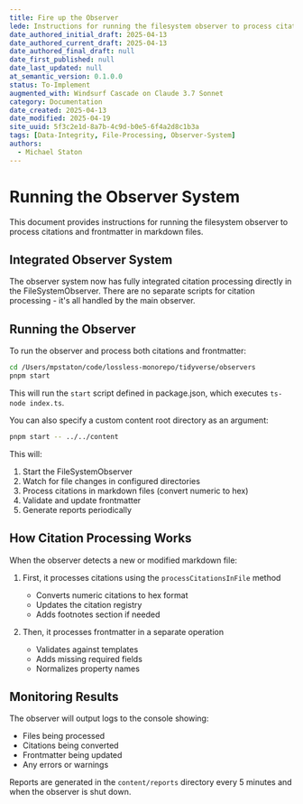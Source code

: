```yaml
---
title: Fire up the Observer
lede: Instructions for running the filesystem observer to process citations and frontmatter
date_authored_initial_draft: 2025-04-13
date_authored_current_draft: 2025-04-13
date_authored_final_draft: null
date_first_published: null
date_last_updated: null
at_semantic_version: 0.1.0.0
status: To-Implement
augmented_with: Windsurf Cascade on Claude 3.7 Sonnet
category: Documentation
date_created: 2025-04-13
date_modified: 2025-04-19
site_uuid: 5f3c2e1d-8a7b-4c9d-b0e5-6f4a2d8c1b3a
tags: [Data-Integrity, File-Processing, Observer-System]
authors:
  - Michael Staton
---
```


# Running the Observer System

This document provides instructions for running the filesystem observer to process citations and frontmatter in markdown files.

## Integrated Observer System

The observer system now has fully integrated citation processing directly in the FileSystemObserver. There are no separate scripts for citation processing - it's all handled by the main observer.

## Running the Observer

To run the observer and process both citations and frontmatter:

```bash
cd /Users/mpstaton/code/lossless-monorepo/tidyverse/observers
pnpm start
```

This will run the `start` script defined in package.json, which executes `ts-node index.ts`.

You can also specify a custom content root directory as an argument:

```bash
pnpm start -- ../../content
```

This will:
1. Start the FileSystemObserver
2. Watch for file changes in configured directories
3. Process citations in markdown files (convert numeric to hex)
4. Validate and update frontmatter
5. Generate reports periodically

## How Citation Processing Works

When the observer detects a new or modified markdown file:

1. First, it processes citations using the `processCitationsInFile` method
   - Converts numeric citations to hex format
   - Updates the citation registry
   - Adds footnotes section if needed

2. Then, it processes frontmatter in a separate operation
   - Validates against templates
   - Adds missing required fields
   - Normalizes property names

## Monitoring Results

The observer will output logs to the console showing:
- Files being processed
- Citations being converted
- Frontmatter being updated
- Any errors or warnings

Reports are generated in the `content/reports` directory every 5 minutes and when the observer is shut down.